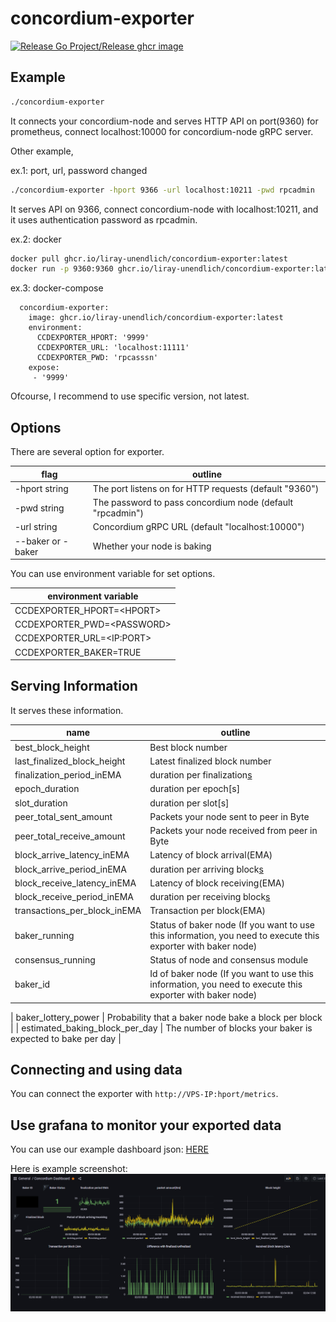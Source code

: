 # concordium-exporter

[![Release Go Project/Release ghcr image](https://github.com/liray-unendlich/concordium-exporter/actions/workflows/release-image.yml/badge.svg)](https://github.com/liray-unendlich/concordium-exporter/actions/workflows/release-image.yml)

## Example

```bash
./concordium-exporter
```

It connects your concordium-node and serves HTTP API on port(9360) for prometheus, connect localhost:10000 for concordium-node gRPC server.

Other example,

ex.1: port, url, password changed

```bash
./concordium-exporter -hport 9366 -url localhost:10211 -pwd rpcadmin
```

It serves API on 9366, connect concordium-node with localhost:10211, and it uses authentication password as rpcadmin.

ex.2: docker

```bash
docker pull ghcr.io/liray-unendlich/concordium-exporter:latest
docker run -p 9360:9360 ghcr.io/liray-unendlich/concordium-exporter:latest
```

ex.3: docker-compose

```
  concordium-exporter:
    image: ghcr.io/liray-unendlich/concordium-exporter:latest
    environment:
      CCDEXPORTER_HPORT: '9999'
      CCDEXPORTER_URL: 'localhost:11111'
      CCDEXPORTER_PWD: 'rpcasssn'
    expose:
     - '9999'
```

Ofcourse, I recommend to use specific version, not latest.

## Options

There are several option for exporter.

| flag              | outline                                                   |
| ----------------- | --------------------------------------------------------- |
| -hport string     | The port listens on for HTTP requests (default "9360")    |
| -pwd string       | The password to pass concordium node (default "rpcadmin") |
| -url string       | Concordium gRPC URL (default "localhost:10000")           |
| --baker or -baker | Whether your node is baking                               |

You can use environment variable for set options.

| environment variable         |
| ---------------------------- |
| CCDEXPORTER_HPORT=\<HPORT\>  |
| CCDEXPORTER_PWD=\<PASSWORD\> |
| CCDEXPORTER_URL=\<IP:PORT\>  |
| CCDEXPORTER_BAKER=TRUE       |

## Serving Information

It serves these information.

| name                         | outline                                                                                                       |
| ---------------------------- | ------------------------------------------------------------------------------------------------------------- |
| best_block_height            | Best block number                                                                                             |
| last_finalized_block_height  | Latest finalized block number                                                                                 |
| finalization_period_inEMA    | duration per finalization[s](EMA)                                                                             |
| epoch_duration               | duration per epoch[s]                                                                                         |
| slot_duration                | duration per slot[s]                                                                                          |
| peer_total_sent_amount       | Packets your node sent to peer in Byte                                                                        |
| peer_total_receive_amount    | Packets your node received from peer in Byte                                                                  |
| block_arrive_latency_inEMA   | Latency of block arrival(EMA)                                                                                 |
| block_arrive_period_inEMA    | duration per arriving block[s](EMA)                                                                           |
| block_receive_latency_inEMA  | Latency of block receiving(EMA)                                                                               |
| block_receive_period_inEMA   | duration per receiving block[s](EMA)                                                                          |
| transactions_per_block_inEMA | Transaction per block(EMA)                                                                                    |
| baker_running                | Status of baker node (If you want to use this information, you need to execute this exporter with baker node) |
| consensus_running            | Status of node and consensus module                                                                           |
| baker_id                     | Id of baker node (If you want to use this information, you need to execute this exporter with baker node)     |

| baker_lottery_power | Probability that a baker node bake a block per block |
| estimated_baking_block_per_day | The number of blocks your baker is expected to bake per day |

## Connecting and using data

You can connect the exporter with `http://VPS-IP:hport/metrics`.

## Use grafana to monitor your exported data

You can use our example dashboard json: [HERE](concordium-dashboard.json)

Here is example screenshot:
![dashboard screenshot](example-dashboard.png)
